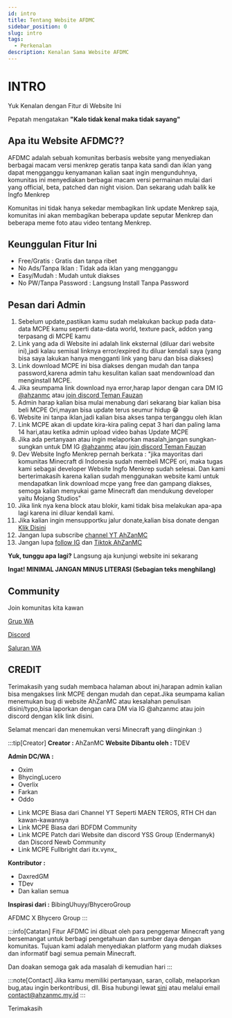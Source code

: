 ```yaml
---
id: intro
title: Tentang Website AFDMC
sidebar_position: 0
slug: intro
tags:
  - Perkenalan
description: Kenalan Sama Website AFDMC
---
```


# INTRO

Yuk Kenalan dengan Fitur di Website Ini

Pepatah mengatakan **"Kalo tidak kenal maka tidak sayang"**

## Apa itu Website AFDMC??
AFDMC adalah sebuah komunitas berbasis website yang menyediakan berbagai macam versi menkrep geratis tanpa kata sandi dan iklan yang dapat mengganggu kenyamanan kalian saat ingin mengunduhnya, komunitas ini menyediakan berbagai macam versi permainan mulai dari yang official, beta, patched dan night vision. Dan sekarang udah balik ke Ingfo Menkrep

Komunitas ini tidak hanya sekedar membagikan link update Menkrep saja, komunitas ini akan membagikan beberapa update seputar Menkrep dan beberapa meme foto atau video tentang Menkrep.

## Keunggulan Fitur Ini
- Free/Gratis : Gratis dan tanpa ribet
- No Ads/Tanpa Iklan : Tidak ada iklan yang mengganggu
- Easy/Mudah : Mudah untuk diakses
- No PW/Tanpa Password : Langsung Install Tanpa Password

## Pesan dari Admin

1. Sebelum update,pastikan kamu sudah melakukan backup pada data-data MCPE kamu seperti data-data world, texture pack, addon yang terpasang di MCPE kamu
2. Link yang ada di Website ini adalah link eksternal (diluar dari website ini),jadi kalau semisal linknya error/expired itu diluar kendali saya (yang bisa saya lakukan hanya mengganti link yang baru dan bisa diakses)
3. Link download MCPE ini bisa diakses dengan mudah dan tanpa password,karena admin tahu kesulitan kalian saat mendownload dan menginstall MCPE.
4. Jika seumpama link download nya error,harap lapor dengan cara DM IG [@ahzanmc](https://www.instagram.com/ahzanmc/) atau [join discord Teman Fauzan](https://ahzanmc.my.id/discord)
5. Admin harap kalian bisa mulai menabung dari sekarang biar kalian bisa beli MCPE Ori,mayan bisa update terus seumur hidup 😁
6. Website ini tanpa iklan,jadi kalian bisa akses tanpa terganggu oleh iklan
7. Link MCPE akan di update kira-kira paling cepat 3 hari dan paling lama 14 hari,atau ketika admin upload video bahas Update MCPE
8. Jika ada pertanyaan atau ingin melaporkan masalah,jangan sungkan-sungkan untuk DM IG [@ahzanmc](https://www.instagram.com/ahzanmc/) atau [join discord Teman Fauzan](https://ahzanmc.my.id/discord)
9. Dev Website Ingfo Menkrep pernah berkata : "jika mayoritas dari komunitas Minecraft di Indonesia sudah membeli MCPE ori, maka tugas kami sebagai developer Website Ingfo Menkrep sudah selesai. Dan kami berterimakasih karena kalian sudah menggunakan website kami untuk mendapatkan link download mcpe yang free dan gampang diakses, semoga kalian menyukai game Minecraft dan mendukung developer yaitu Mojang Studios"
10. Jika link nya kena block atau blokir, kami tidak bisa melakukan apa-apa lagi karena ini diluar kendali kami.
11. Jika kalian ingin mensupportku jalur donate,kalian bisa donate dengan [Klik Disini](https://saweria.co/AhZanMC)
12. Jangan lupa subscribe [channel YT AhZanMC](https://youtube.com/@AhZanMC)
13. Jangan lupa [follow IG](https://instagram.com/ahzanmc) dan [Tiktok AhZanMC](https://www.tiktok.com/@ahzanmc)


**Yuk, tunggu apa lagi?** Langsung aja kunjungi website ini sekarang

**Ingat! MINIMAL JANGAN MINUS LITERASI (Sebagian teks menghilang)**

## Community

Join komunitas kita kawan

[Grup WA](https://ingfomenkrep.my.id/grup-wa)

[Discord](https://ingfomenkrep.my.id/discord)

[Saluran WA](https://ingfomenkrep.my.id/saluran-wa)

## CREDIT

Terimakasih yang sudah membaca halaman about ini,harapan admin kalian bisa mengakses link MCPE dengan mudah dan cepat.Jika seumpama kalian menemukan bug di website AhZanMC atau kesalahan penulisan disini/typo,bisa laporkan dengan cara DM via IG @ahzanmc atau join discord dengan klik link disini.

Selamat mencari dan menemukan versi Minecraft yang diinginkan :)

:::tip[Creator]
**Creator :** AhZanMC
**Website Dibantu oleh :** TDEV

**Admin DC/WA :**
- Oxim
- BhycingLucero
- Overlix
- Farkan
- Oddo

* Link MCPE Biasa dari Channel YT Seperti MAEN TEROS, RTH CH dan kawan-kawannya
* Link MCPE Biasa dari BDFDM Community
* Link MCPE Patch dari Website dan discord YSS Group (Endermanyk) dan Discord Newb Community
* Link MCPE Fullbright dari itx.vynx_

**Kontributor :**
- DaxredGM
- TDev
- Dan kalian semua

**Inspirasi dari :** BibingUhuyy/BhyceroGroup

AFDMC X Bhycero Group
:::

:::info[Catatan]
Fitur AFDMC ini dibuat oleh para penggemar Minecraft yang bersemangat untuk berbagi pengetahuan dan sumber daya dengan komunitas. Tujuan kami adalah menyediakan platform yang mudah diakses dan informatif bagi semua pemain Minecraft.

Dan doakan semoga gak ada masalah di kemudian hari
:::

:::note[Contact]
Jika kamu memiliki pertanyaan, saran, collab, melaporkan bug,atau ingin berkontribusi, dll. Bisa hubungi lewat [sini](https://contact.ingfomenkrep.my.id/) atau melalui email contact@ahzanmc.my.id
:::

Terimakasih


